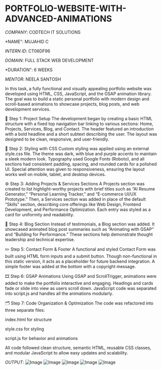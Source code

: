  # PORTFOLIO-WEBSITE-WITH-ADVANCED-ANIMATIONS

 *COMPANY*: CODTECH IT SOLUTIONS

 *NAME": MUJAHID C

 *INTERN ID*: CT06DF96

 *DOMAIN*: FULL STACK WEB DEVELOPMENT

 *DURATION": 6 WEEKS

 *MENTOR*: NEELA SANTOSH

In this task, a fully functional and visually appealing portfolio website was developed using HTML, CSS, JavaScript, and the GSAP animation library. The goal was to build a static personal portfolio with modern design and scroll-based animations to showcase projects, blog posts, and web development services.

🔧 Step 1: Project Setup
The development began by creating a basic HTML structure with a fixed top navigation bar linking to various sections: Home, Projects, Services, Blog, and Contact. The header featured an introduction with a bold headline and a short subtext describing the user. The layout was designed to be clean, responsive, and user-friendly.

🎨 Step 2: Styling with CSS
Custom styling was applied using an external style.css file. The theme was dark, with blue and purple accents to maintain a sleek modern look. Typography used Google Fonts (Roboto), and all sections had consistent padding, spacing, and rounded cards for a polished UI. Special attention was given to responsiveness, ensuring the layout works well on mobile, tablet, and desktop devices.

⚙️ Step 3: Adding Projects & Services Sections
A Projects section was created to list highlight-worthy projects with brief titles such as “AI Resume Generator,” “Personal Learning Tracker,” and “E-commerce UI/UX Prototype.” Then, a Services section was added in place of the default “Skills” section, describing core offerings like Web Design, Frontend Development, and Performance Optimization. Each entry was styled as a card for uniformity and readability.

📝 Step 4: Blog Section
Instead of testimonials, a Blog section was added. It showcased animated blog post summaries such as “Animating with GSAP” and “Building for Performance.” These sections help demonstrate thought leadership and technical expertise.

✏️ Step 5: Contact Form & Footer
A functional and styled Contact Form was built using HTML form inputs and a submit button. Though non-functional in this static version, it acts as a placeholder for future backend integration. A simple footer was added at the bottom with a copyright message.

🎞️ Step 6: GSAP Animations
Using GSAP and ScrollTrigger, animations were added to make the portfolio interactive and engaging. Headings and cards fade or slide into view as users scroll down. JavaScript code was separated into script.js and handles all the animations modularly.

🗂️ Step 7: Code Organization & Optimization
The code was refactored into three separate files:

index.html for structure

style.css for styling

script.js for behavior and animations

All code followed clean structure, semantic HTML, reusable CSS classes, and modular JavaScript to allow easy updates and scalability.

*OUTPUT*:
![Image](https://github.com/user-attachments/assets/8d428075-f9d0-4f4f-a404-077c2df10794)
![Image](https://github.com/user-attachments/assets/5ed778d6-da50-4b4a-a542-16a5d558a956)
![Image](https://github.com/user-attachments/assets/48351299-bb61-4eb0-add2-75d1f705157a)
![Image](https://github.com/user-attachments/assets/19e8e1ad-d489-444c-a2db-dc323f00b846)
![Image](https://github.com/user-attachments/assets/f5722b12-7dc0-4dab-9c69-dfc90907d8ce)
